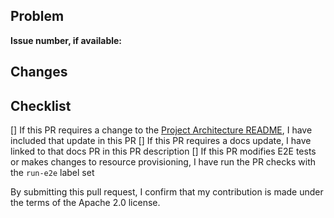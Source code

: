 <!--
Thank you for your Pull Request! Please describe the problem this PR fixes and a summary of the changes made.
Link to any relevant issues, code snippets, or other PRs.

For trivial changes, this template can be ignored in favor of a short description of the changes.
-->

## Problem

<!--
Describe the issue this PR is solving
-->

**Issue number, if available:**

## Changes

<!--
Summarize the changes introduced in this PR. This is a good place to call out critical or potentially problematic parts of the change.
-->

## Checklist

<!--
These items must be completed before a PR is ready to be merged.
Feel free to publish a draft PR before these items are complete.
-->

[] If this PR requires a change to the [Project Architecture README](../PROJECT_ARCHITECTURE.md), I have included that update in this PR
[] If this PR requires a docs update, I have linked to that docs PR in this PR description
[] If this PR modifies E2E tests or makes changes to resource provisioning, I have run the PR checks with the `run-e2e` label set

By submitting this pull request, I confirm that my contribution is made under the terms of the Apache 2.0 license.
